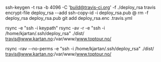 

ssh-keygen -t rsa -b 4096 -C 'build@travis-ci.org' -f ./deploy_rsa
travis encrypt-file deploy_rsa --add
ssh-copy-id -i deploy_rsa.pub <ssh-user>@<deploy-host>
rm -f deploy_rsa deploy_rsa.pub
git add deploy_rsa.enc .travis.yml


rsync -e "ssh  -i keypath"
 rsync -av -r -e "ssh -i /home/kjartan/.ssh/deploy_rsa" ./dist/ travis@www.kartan.no:/var/www/www.toptour.no/


 rsync -rav --no-perms -e  "ssh -i /home/kjartan/.ssh/deploy_rsa" ./dist/ travis@www.kartan.no:/var/www/www.toptour.no/
